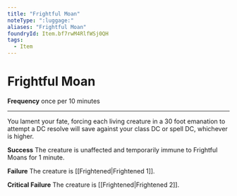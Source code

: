 ```yaml
---
title: "Frightful Moan"
noteType: ":luggage:"
aliases: "Frightful Moan"
foundryId: Item.bf7rwM4RlfWSj0QH
tags:
  - Item
---
```


# Frightful Moan

**Frequency** once per 10 minutes

* * *

You lament your fate, forcing each living creature in a 30 foot emanation to attempt a DC resolve will save against your class DC or spell DC, whichever is higher.

**Success** The creature is unaffected and temporarily immune to Frightful Moans for 1 minute.

**Failure** The creature is [[Frightened|Frightened 1]].

**Critical Failure** The creature is [[Frightened|Frightened 2]].

